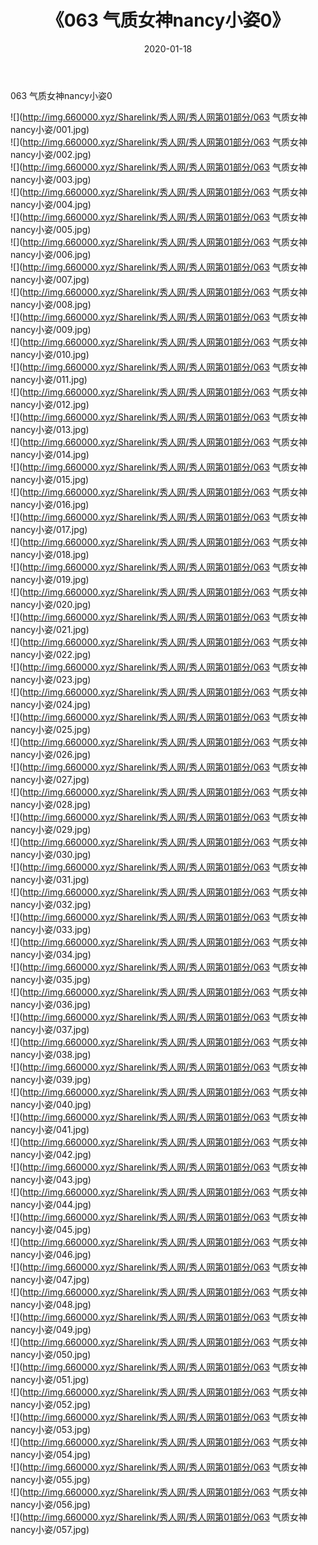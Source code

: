 ﻿---
layout: post
title:  《063 气质女神nancy小姿0》
date:   2020-01-18
img: http://img.660000.xyz/Sharelink/秀人网/秀人网第01部分/063 气质女神nancy小姿0/000.jpg
categories: [美女, 清纯, 唯美]
---

063 气质女神nancy小姿0

  ![](http://img.660000.xyz/Sharelink/秀人网/秀人网第01部分/063 气质女神nancy小姿/001.jpg) <br> ![](http://img.660000.xyz/Sharelink/秀人网/秀人网第01部分/063 气质女神nancy小姿/002.jpg) <br> ![](http://img.660000.xyz/Sharelink/秀人网/秀人网第01部分/063 气质女神nancy小姿/003.jpg) <br> ![](http://img.660000.xyz/Sharelink/秀人网/秀人网第01部分/063 气质女神nancy小姿/004.jpg) <br> ![](http://img.660000.xyz/Sharelink/秀人网/秀人网第01部分/063 气质女神nancy小姿/005.jpg) <br> ![](http://img.660000.xyz/Sharelink/秀人网/秀人网第01部分/063 气质女神nancy小姿/006.jpg) <br> ![](http://img.660000.xyz/Sharelink/秀人网/秀人网第01部分/063 气质女神nancy小姿/007.jpg) <br> ![](http://img.660000.xyz/Sharelink/秀人网/秀人网第01部分/063 气质女神nancy小姿/008.jpg) <br> ![](http://img.660000.xyz/Sharelink/秀人网/秀人网第01部分/063 气质女神nancy小姿/009.jpg) <br> ![](http://img.660000.xyz/Sharelink/秀人网/秀人网第01部分/063 气质女神nancy小姿/010.jpg) <br> ![](http://img.660000.xyz/Sharelink/秀人网/秀人网第01部分/063 气质女神nancy小姿/011.jpg) <br> ![](http://img.660000.xyz/Sharelink/秀人网/秀人网第01部分/063 气质女神nancy小姿/012.jpg) <br> ![](http://img.660000.xyz/Sharelink/秀人网/秀人网第01部分/063 气质女神nancy小姿/013.jpg) <br> ![](http://img.660000.xyz/Sharelink/秀人网/秀人网第01部分/063 气质女神nancy小姿/014.jpg) <br> ![](http://img.660000.xyz/Sharelink/秀人网/秀人网第01部分/063 气质女神nancy小姿/015.jpg) <br> ![](http://img.660000.xyz/Sharelink/秀人网/秀人网第01部分/063 气质女神nancy小姿/016.jpg) <br> ![](http://img.660000.xyz/Sharelink/秀人网/秀人网第01部分/063 气质女神nancy小姿/017.jpg) <br> ![](http://img.660000.xyz/Sharelink/秀人网/秀人网第01部分/063 气质女神nancy小姿/018.jpg) <br> ![](http://img.660000.xyz/Sharelink/秀人网/秀人网第01部分/063 气质女神nancy小姿/019.jpg) <br> ![](http://img.660000.xyz/Sharelink/秀人网/秀人网第01部分/063 气质女神nancy小姿/020.jpg) <br> ![](http://img.660000.xyz/Sharelink/秀人网/秀人网第01部分/063 气质女神nancy小姿/021.jpg) <br> ![](http://img.660000.xyz/Sharelink/秀人网/秀人网第01部分/063 气质女神nancy小姿/022.jpg) <br> ![](http://img.660000.xyz/Sharelink/秀人网/秀人网第01部分/063 气质女神nancy小姿/023.jpg) <br> ![](http://img.660000.xyz/Sharelink/秀人网/秀人网第01部分/063 气质女神nancy小姿/024.jpg) <br> ![](http://img.660000.xyz/Sharelink/秀人网/秀人网第01部分/063 气质女神nancy小姿/025.jpg) <br> ![](http://img.660000.xyz/Sharelink/秀人网/秀人网第01部分/063 气质女神nancy小姿/026.jpg) <br> ![](http://img.660000.xyz/Sharelink/秀人网/秀人网第01部分/063 气质女神nancy小姿/027.jpg) <br> ![](http://img.660000.xyz/Sharelink/秀人网/秀人网第01部分/063 气质女神nancy小姿/028.jpg) <br> ![](http://img.660000.xyz/Sharelink/秀人网/秀人网第01部分/063 气质女神nancy小姿/029.jpg) <br> ![](http://img.660000.xyz/Sharelink/秀人网/秀人网第01部分/063 气质女神nancy小姿/030.jpg) <br> ![](http://img.660000.xyz/Sharelink/秀人网/秀人网第01部分/063 气质女神nancy小姿/031.jpg) <br> ![](http://img.660000.xyz/Sharelink/秀人网/秀人网第01部分/063 气质女神nancy小姿/032.jpg) <br> ![](http://img.660000.xyz/Sharelink/秀人网/秀人网第01部分/063 气质女神nancy小姿/033.jpg) <br> ![](http://img.660000.xyz/Sharelink/秀人网/秀人网第01部分/063 气质女神nancy小姿/034.jpg) <br> ![](http://img.660000.xyz/Sharelink/秀人网/秀人网第01部分/063 气质女神nancy小姿/035.jpg) <br> ![](http://img.660000.xyz/Sharelink/秀人网/秀人网第01部分/063 气质女神nancy小姿/036.jpg) <br> ![](http://img.660000.xyz/Sharelink/秀人网/秀人网第01部分/063 气质女神nancy小姿/037.jpg) <br> ![](http://img.660000.xyz/Sharelink/秀人网/秀人网第01部分/063 气质女神nancy小姿/038.jpg) <br> ![](http://img.660000.xyz/Sharelink/秀人网/秀人网第01部分/063 气质女神nancy小姿/039.jpg) <br> ![](http://img.660000.xyz/Sharelink/秀人网/秀人网第01部分/063 气质女神nancy小姿/040.jpg) <br> ![](http://img.660000.xyz/Sharelink/秀人网/秀人网第01部分/063 气质女神nancy小姿/041.jpg) <br> ![](http://img.660000.xyz/Sharelink/秀人网/秀人网第01部分/063 气质女神nancy小姿/042.jpg) <br> ![](http://img.660000.xyz/Sharelink/秀人网/秀人网第01部分/063 气质女神nancy小姿/043.jpg) <br> ![](http://img.660000.xyz/Sharelink/秀人网/秀人网第01部分/063 气质女神nancy小姿/044.jpg) <br> ![](http://img.660000.xyz/Sharelink/秀人网/秀人网第01部分/063 气质女神nancy小姿/045.jpg) <br> ![](http://img.660000.xyz/Sharelink/秀人网/秀人网第01部分/063 气质女神nancy小姿/046.jpg) <br> ![](http://img.660000.xyz/Sharelink/秀人网/秀人网第01部分/063 气质女神nancy小姿/047.jpg) <br> ![](http://img.660000.xyz/Sharelink/秀人网/秀人网第01部分/063 气质女神nancy小姿/048.jpg) <br> ![](http://img.660000.xyz/Sharelink/秀人网/秀人网第01部分/063 气质女神nancy小姿/049.jpg) <br> ![](http://img.660000.xyz/Sharelink/秀人网/秀人网第01部分/063 气质女神nancy小姿/050.jpg) <br> ![](http://img.660000.xyz/Sharelink/秀人网/秀人网第01部分/063 气质女神nancy小姿/051.jpg) <br> ![](http://img.660000.xyz/Sharelink/秀人网/秀人网第01部分/063 气质女神nancy小姿/052.jpg) <br> ![](http://img.660000.xyz/Sharelink/秀人网/秀人网第01部分/063 气质女神nancy小姿/053.jpg) <br> ![](http://img.660000.xyz/Sharelink/秀人网/秀人网第01部分/063 气质女神nancy小姿/054.jpg) <br> ![](http://img.660000.xyz/Sharelink/秀人网/秀人网第01部分/063 气质女神nancy小姿/055.jpg) <br> ![](http://img.660000.xyz/Sharelink/秀人网/秀人网第01部分/063 气质女神nancy小姿/056.jpg) <br> ![](http://img.660000.xyz/Sharelink/秀人网/秀人网第01部分/063 气质女神nancy小姿/057.jpg) <br>